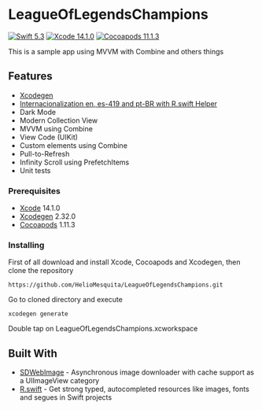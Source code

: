 # LeagueOfLegendsChampions

[![Swift 5.3](https://img.shields.io/badge/Swift-5.1-blue.svg?style=flat)](https://swift.org)
[![Xcode 14.1.0](https://img.shields.io/badge/Xcode-11.3-blue.svg?style=flat)](https://developer.apple.com/xcode/)
[![Cocoapods 11.1.3](https://img.shields.io/badge/cocoapods-compatible-brightgreen.svg?style=flat)](https://cocoapods.org)

This is a sample app using MVVM with Combine and others things

## Features

- [Xcodegen](https://github.com/yonaskolb/XcodeGen)
- [Internacionalization en, es-419 and pt-BR with R.swift Helper](https://github.com/mac-cain13/R.swift)
- Dark Mode
- Modern Collection View
- MVVM using Combine
- View Code (UIKit)
- Custom elements using Combine
- Pull-to-Refresh
- Infinity Scroll using PrefetchItems
- Unit tests

### Prerequisites

* [Xcode](https://developer.apple.com/xcode/) 14.1.0
* [Xcodegen](https://github.com/yonaskolb/XcodeGen) 2.32.0
* [Cocoapods](https://cocoapods.org) 1.11.3

### Installing

First of all download and install Xcode, Cocoapods and Xcodegen, then clone the repository

```
https://github.com/HelioMesquita/LeagueOfLegendsChampions.git
```

Go to cloned directory and execute

```
xcodegen generate
```

Double tap on LeagueOfLegendsChampions.xcworkspace

## Built With

* [SDWebImage](https://github.com/SDWebImage/SDWebImage) - Asynchronous image downloader with cache support as a UIImageView category
* [R.swift](https://github.com/mac-cain13/R.swift) - Get strong typed, autocompleted resources like images, fonts and segues in Swift projects
